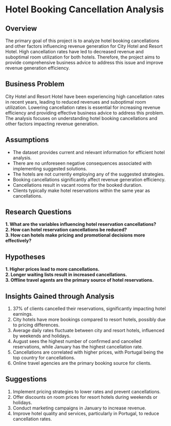 # Hotel Booking Cancellation Analysis

## Overview
The primary goal of this project is to analyze hotel booking cancellations and other factors influencing revenue generation for City Hotel and Resort Hotel. High cancellation rates have led to decreased revenue and suboptimal room utilization for both hotels. Therefore, the project aims to provide comprehensive business advice to address this issue and improve revenue generation efficiency.

## Business Problem
City Hotel and Resort Hotel have been experiencing high cancellation rates in recent years, leading to reduced revenues and suboptimal room utilization. Lowering cancellation rates is essential for increasing revenue efficiency and providing effective business advice to address this problem. The analysis focuses on understanding hotel booking cancellations and other factors impacting revenue generation.

## Assumptions
- The dataset provides current and relevant information for efficient hotel analysis.
- There are no unforeseen negative consequences associated with implementing suggested solutions.
- The hotels are not currently employing any of the suggested strategies.
- Booking cancellations significantly affect revenue generation efficiency.
- Cancellations result in vacant rooms for the booked duration.
- Clients typically make hotel reservations within the same year as cancellations.

## Research Questions
**1. What are the variables influencing hotel reservation cancellations?**  
**2. How can hotel reservation cancellations be reduced?**  
**3. How can hotels make pricing and promotional decisions more effectively?**  

## Hypotheses
**1. Higher prices lead to more cancellations.**  
**2. Longer waiting lists result in increased cancellations.**  
**3. Offline travel agents are the primary source of hotel reservations.**  

## Insights Gained through Analysis
1. 37% of clients cancelled their reservations, significantly impacting hotel earnings.
2. City hotels have more bookings compared to resort hotels, possibly due to pricing differences.
3. Average daily rates fluctuate between city and resort hotels, influenced by weekends and holidays.
4. August sees the highest number of confirmed and cancelled reservations, while January has the highest cancellation rate.
5. Cancellations are correlated with higher prices, with Portugal being the top country for cancellations.
6. Online travel agencies are the primary booking source for clients.

## Suggestions
1. Implement pricing strategies to lower rates and prevent cancellations.
2. Offer discounts on room prices for resort hotels during weekends or holidays.
3. Conduct marketing campaigns in January to increase revenue.
4. Improve hotel quality and services, particularly in Portugal, to reduce cancellation rates.
